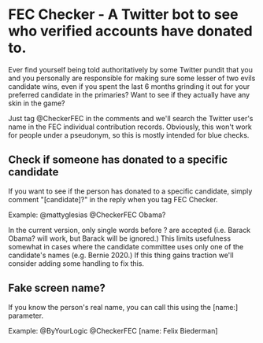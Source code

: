 # FEC Checker - A Twitter bot to see who verified accounts have donated to. 

Ever find yourself being told authoritatively by some Twitter pundit that you and you personally are responsible for making sure some lesser of two evils candidate wins, even if you spent the last 6 months grinding it out for your preferred candidate in the primaries? Want to see if they actually have any skin in the game?

Just tag @CheckerFEC in the comments and we'll search the Twitter user's name in the FEC individual contribution records. Obviously, this won't work for people under a pseudonym, so this is mostly intended for blue checks. 

## Check if someone has donated to a specific candidate

If you want to see if the person has donated to a specific candidate, simply comment "[candidate]?" in the reply when you tag FEC Checker. 

Example: @mattyglesias @CheckerFEC Obama?

In the current version, only single words before ? are accepted (i.e. Barack Obama? will work, but Barack will be ignored.) This limits usefulness somewhat in cases where the candidate committee uses only one of the candidate's names (e.g. Bernie 2020.) If this thing gains traction we'll consider adding some handling to fix this.

## Fake screen name?

If you know the person's real name, you can call this using the [name:] parameter. 

Example: @ByYourLogic @CheckerFEC [name: Felix Biederman]

